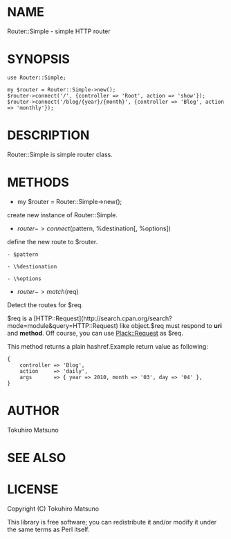 # NAME

Router::Simple - simple HTTP router

# SYNOPSIS

    use Router::Simple;

    my $router = Router::Simple->new();
    $router->connect('/', {controller => 'Root', action => 'show'});
    $router->connect('/blog/{year}/{month}', {controller => 'Blog', action => 'monthly'});

# DESCRIPTION

Router::Simple is simple router class.

# METHODS

- my $router = Router::Simple->new();

create new instance of Router::Simple.

- $router->connect($pattern, \%destination[, \%options])

define the new route to $router.

    - $pattern

    - \%destionation

    - \%options

- $router->match($req)

Detect the routes for $req.

$req is a [HTTP::Request](http://search.cpan.org/search?mode=module&query=HTTP::Request) like object.$req must respond to __uri__ and __method__.
Off course, you can use [Plack::Request](http://search.cpan.org/search?mode=module&query=Plack::Request) as $req.

This method returns a plain hashref.Example return value as following:

    {
        controller => 'Blog',
        action     => 'daily',
        args       => { year => 2010, month => '03', day => '04' },
    }

# AUTHOR

Tokuhiro Matsuno <tokuhirom AAJKLFJEF GMAIL COM>

# SEE ALSO

# LICENSE

Copyright (C) Tokuhiro Matsuno

This library is free software; you can redistribute it and/or modify
it under the same terms as Perl itself.